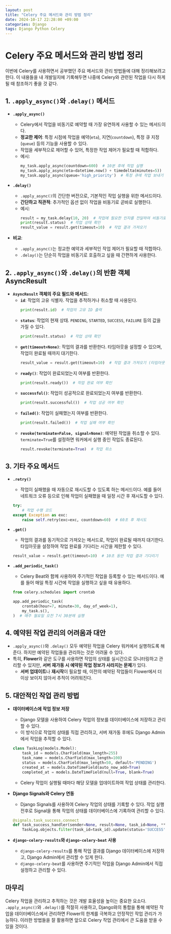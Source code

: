 ```yaml
---
layout: post
title: "Celery 주요 메서드와 관리 방법 정리"
date: 2024-10-17 22:28:00 +09:00
categories: Django
tags: Django Python Celery
---
```


# Celery 주요 메서드와 관리 방법 정리

이번에 Celery를 사용하면서 공부했던 주요 메서드와 관리 방법들에 대해 정리해보려고 한다. 이 내용들을 내 개발일지에 기록해두면 나중에 Celery와 관련된 작업을 다시 하게 될 때 참조하기 좋을 것 같다.

## 1. `.apply_async()`와 `.delay()` 메서드

- **`.apply_async()`**
  - Celery에서 작업을 비동기로 예약할 때 가장 유연하게 사용할 수 있는 메서드이다.
  - **정교한 제어**: 특정 시점에 작업을 예약(`eta`), 지연(`countdown`), 특정 큐 지정(`queue`) 등의 기능을 사용할 수 있다.
  - 작업을 세부적으로 제어할 수 있어, 특정한 작업 제어가 필요할 때 적합하다.
  - 예시:
    ```python
    my_task.apply_async(countdown=600)  # 10분 후에 작업 실행
    my_task.apply_async(eta=datetime.now() + timedelta(minutes=5))  # 특정 시간에 작업 실행
    my_task.apply_async(queue='high_priority')  # 특정 큐에 작업 보내기
    ```

- **`.delay()`**
  - `.apply_async()`의 간단한 버전으로, 기본적인 작업 실행을 위한 메서드이다.
  - **간단하고 직관적**: 추가적인 옵션 없이 작업을 비동기로 곧바로 실행한다.
  - 예시:
    ```python
    result = my_task.delay(10, 20)  # 작업에 필요한 인자를 전달하여 비동기로 작업 실행
    print(result.status)  # 작업 상태 확인
    result_value = result.get(timeout=10)  # 작업 결과 가져오기
    ```

- **비교**:
  - `.apply_async()`는 정교한 예약과 세부적인 작업 제어가 필요할 때 적합하다.
  - `.delay()`는 단순히 작업을 비동기로 호출하고 싶을 때 간편하게 사용한다.

## 2. `.apply_async()`와 `.delay()`의 반환 객체 AsyncResult

- **`AsyncResult` 객체의 주요 필드와 메서드**:
  - **`id`**: 작업의 고유 식별자. 작업을 추적하거나 취소할 때 사용된다.
    ```python
    print(result.id)  # 작업의 고유 ID 출력
    ```
  - **`status`**: 작업의 현재 상태. `PENDING`, `STARTED`, `SUCCESS`, `FAILURE` 등의 값을 가질 수 있다.
    ```python
    print(result.status)  # 작업 상태 확인
    ```
  - **`get(timeout=None)`**: 작업의 결과를 반환한다. 타임아웃을 설정할 수 있으며, 작업이 완료될 때까지 대기한다.
    ```python
    result_value = result.get(timeout=10)  # 작업 결과 가져오기 (타임아웃 설정 가능)
    ```
  - **`ready()`**: 작업이 완료되었는지 여부를 반환한다.
    ```python
    print(result.ready())  # 작업 완료 여부 확인
    ```
  - **`successful()`**: 작업이 성공적으로 완료되었는지 여부를 반환한다.
    ```python
    print(result.successful())  # 작업 성공 여부 확인
    ```
  - **`failed()`**: 작업이 실패했는지 여부를 반환한다.
    ```python
    print(result.failed())  # 작업 실패 여부 확인
    ```
  - **`revoke(terminate=False, signal=None)`**: 예약된 작업을 취소할 수 있다. `terminate=True`를 설정하면 워커에서 실행 중인 작업도 종료된다.
    ```python
    result.revoke(terminate=True)  # 작업 취소
    ```

## 3. 기타 주요 메서드

- **`.retry()`**
  - 작업이 실패했을 때 자동으로 재시도할 수 있도록 하는 메서드이다. 예를 들어 네트워크 오류 등으로 인해 작업이 실패했을 때 일정 시간 후 재시도할 수 있다.
  ```python
  try:
      # 작업 수행 코드
  except Exception as exc:
      raise self.retry(exc=exc, countdown=60)  # 60초 후 재시도
  ```

- **`.get()`**
  - 작업의 결과를 동기적으로 가져오는 메서드로, 작업이 완료될 때까지 대기한다. 타임아웃을 설정하여 작업 완료를 기다리는 시간을 제한할 수 있다.
  ```python
  result_value = result.get(timeout=10)  # 10초 동안 작업 결과 기다리기
  ```

- **`.add_periodic_task()`**
  - Celery Beat와 함께 사용하여 주기적인 작업을 등록할 수 있는 메서드이다. 예를 들어 매일 특정 시간에 작업을 실행하고 싶을 때 유용하다.
  
  ```python
  from celery.schedules import crontab

  app.add_periodic_task(
      crontab(hour=7, minute=30, day_of_week=1),
      my_task.s(),
  )  # 매주 월요일 오전 7시 30분에 실행
  ```

## 4. 예약된 작업 관리의 어려움과 대안

- `.apply_async()`와 `.delay()` 모두 예약된 작업을 Celery 워커에서 실행하도록 해준다. 하지만 예약된 작업들을 관리하는 것은 어려울 수 있다.
- 특히, **Flower**와 같은 도구를 사용하면 작업의 상태를 실시간으로 모니터링하고 관리할 수 있지만, **서버 재가동 시 예약된 작업 정보가 사라지는 문제**가 있다.
  - **서버 업데이트**나 **재시작**이 필요할 때, 이전의 예약된 작업들이 Flower에서 더 이상 보이지 않아서 추적이 어려워진다.

## 5. 대안적인 작업 관리 방법

- **데이터베이스에 작업 정보 저장**
  - Django 모델을 사용하여 Celery 작업의 정보를 데이터베이스에 저장하고 관리할 수 있다.
  - 이 방식으로 작업의 상태를 직접 관리하고, 서버 재가동 후에도 Django Admin에서 작업을 추적할 수 있다.
  ```python
  class TaskLog(models.Model):
      task_id = models.CharField(max_length=255)
      task_name = models.CharField(max_length=100)
      status = models.CharField(max_length=50, default='PENDING')
      created_at = models.DateTimeField(auto_now_add=True)
      completed_at = models.DateTimeField(null=True, blank=True)
  ```
  - Celery 작업이 실행될 때마다 해당 모델을 업데이트하여 작업 상태를 관리한다.

- **Django Signals와 Celery 연동**
  - Django Signals를 사용하여 Celery 작업의 상태를 기록할 수 있다. 작업 실행 전후로 Signal을 통해 작업의 상태를 데이터베이스에 기록하여 관리할 수 있다.
  ```python
  @signals.task_success.connect
  def task_success_handler(sender=None, result=None, task_id=None, **kwargs):
      TaskLog.objects.filter(task_id=task_id).update(status='SUCCESS')
  ```

- **`django-celery-results`와 `django-celery-beat` 사용**
  - `django-celery-results`를 통해 작업 결과를 Django 데이터베이스에 저장하고, Django Admin에서 관리할 수 있게 한다.
  - `django-celery-beat`를 사용하면 주기적인 작업을 Django Admin에서 직접 설정하고 관리할 수 있다.

## 마무리

Celery 작업을 관리하고 추적하는 것은 개발 효율성을 높이는 중요한 요소다. `.apply_async()`와 `.delay()`를 적절히 사용하고, Django와의 통합을 통해 예약된 작업을 데이터베이스에서 관리하면 Flower의 한계를 극복하고 안정적인 작업 관리가 가능하다. 이러한 방법들을 잘 활용하면 앞으로 Celery 작업 관리에서 큰 도움을 받을 수 있을 것이다.


